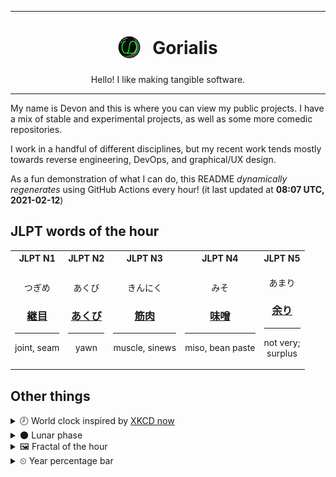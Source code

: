 ***

<h1 align="center">
<sub>
    <img src="readme/resources/avatar.png" height="36">
</sub>
&nbsp;
Gorialis
</h1>
<p align="center">
Hello! I like making tangible software.
</p>

***

My name is Devon and this is where you can view my public projects. I have a mix of stable and experimental projects, as well as some more comedic repositories.

I work in a handful of different disciplines, but my recent work tends mostly towards reverse engineering, DevOps, and graphical/UX design.

As a fun demonstration of what I can do, this README *dynamically regenerates* using GitHub Actions every hour! (it last updated at **08:07 UTC, 2021-02-12**)

<h2>JLPT words of the hour</h2>
<table>
    <tr>
        <th>JLPT N1</th>
        <th>JLPT N2</th>
        <th>JLPT N3</th>
        <th>JLPT N4</th>
        <th>JLPT N5</th>
    </tr>
    <tr>
        <td>
            <p align="center">つぎめ</p>
            <h3 align="center"><b><a href="https://jisho.org/search/%E7%B6%99%E7%9B%AE">継目</a></b></h3>
            <hr>
            <p align="center">joint,<wbr> seam</p>
        </td>
        <td>
            <p align="center">あくび</p>
            <h3 align="center"><b><a href="https://jisho.org/search/%E3%81%82%E3%81%8F%E3%81%B3">あくび</a></b></h3>
            <hr>
            <p align="center">yawn</p>
        </td>
        <td>
            <p align="center">きんにく</p>
            <h3 align="center"><b><a href="https://jisho.org/search/%E7%AD%8B%E8%82%89">筋肉</a></b></h3>
            <hr>
            <p align="center">muscle,<wbr> sinews</p>
        </td>
        <td>
            <p align="center">みそ</p>
            <h3 align="center"><b><a href="https://jisho.org/search/%E5%91%B3%E5%99%8C">味噌</a></b></h3>
            <hr>
            <p align="center">miso,<wbr> bean paste</p>
        </td>
        <td>
            <p align="center">あまり</p>
            <h3 align="center"><b><a href="https://jisho.org/search/%E4%BD%99%E3%82%8A">余り</a></b></h3>
            <hr>
            <p align="center">not very;<br> surplus</p>
        </td>
    </tr>
</table>

<h2>Other things</h2>
<details>
<summary>🕗  World clock inspired by <a href="https://xkcd.com/now">XKCD now</a></summary>

> <img src="generated/now.png" width="512">

</details>
<details>
<summary>🌑 Lunar phase</summary>

The moon is approximately 4.07% through its phase (New Moon).

</details>
<details>
<summary>&#x1f5bc; Fractal of the hour</summary>

> <img src="generated/fractal.png" width="512">

</details>
<details>
<summary>&#x23f2; Year percentage bar</summary>
<pre><code>2021 [██▁▁▁▁▁▁▁▁▁▁▁▁▁▁▁▁▁▁] 11.60%</code></pre>
</details>
